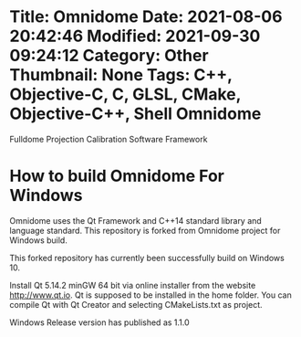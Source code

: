 Title: Omnidome
Date: 2021-08-06 20:42:46
Modified: 2021-09-30 09:24:12
Category: Other
Thumbnail: None
Tags: C++, Objective-C, C, GLSL, CMake, Objective-C++, Shell
Omnidome
========

Fulldome Projection Calibration Software Framework

How to build Omnidome For Windows
=======================

Omnidome uses the Qt Framework and C++14 standard library and language standard.
This repository is forked from Omnidome project for Windows build.

This forked repository has currently been successfully build on Windows 10.

Install Qt 5.14.2 minGW 64 bit via online installer from the website http://www.qt.io.
Qt is supposed to be installed in the home folder.
You can compile Qt with Qt Creator and selecting CMakeLists.txt as project.

Windows Release version has published as 1.1.0
